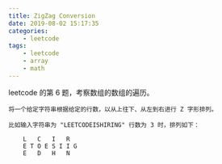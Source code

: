 ```yaml
---
title: ZigZag Conversion
date: 2019-08-02 15:17:35
categories:
    - leetcode
tags: 
    - leetcode
    - array
    - math
---
```


leetcode 的第 6 题，考察数组的数组的遍历。

    将一个给定字符串根据给定的行数，以从上往下、从左到右进行 Z 字形排列。

    比如输入字符串为 "LEETCODEISHIRING" 行数为 3 时，排列如下：
        
        L   C   I   R
        E T O E S I I G
        E   D   H   N